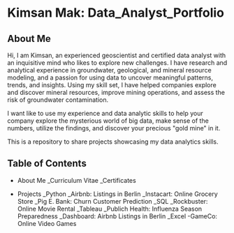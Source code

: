 # Kimsan Mak: Data_Analyst_Portfolio
## About Me
Hi, I am Kimsan, an experienced geoscientist and certified data analyst with an inquisitive mind who likes to explore new challenges. I have research and analytical experience in groundwater, geological, and mineral resource modeling, and a passion for using data to uncover meaningful patterns, trends, and insights. Using my skill set, I have helped companies explore and discover mineral resources, improve mining operations, and assess the risk of groundwater contamination. 

I want like to use my experience and data analytic skills to help your company explore the mysterious world of big data, make sense of the numbers, utilize the findings, and discover your precious "gold mine" in it.

This is a repository to share projects showcasing my data analytics skills.

## Table of Contents
+ About Me
    _Curriculum Vitae
    _Certificates
  
+ Projects
    _Python
      _Airbnb: Listings in Berlin
      _Instacart: Online Grocery Store
      _Pig E. Bank: Churn Customer Prediction
    _SQL
      _Rockbuster: Online Movie Rental
    _Tableau
      _Publich Health: Influenza Season Preparedness
      _Dashboard: Airbnb Listings in Berlin
    _Excel
      -GameCo: Online Video Games
